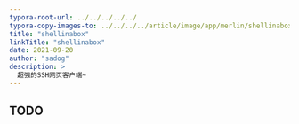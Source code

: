 ```yaml
---
typora-root-url: ../../../../../
typora-copy-images-to: ../../../../article/image/app/merlin/shellinabox
title: "shellinabox"
linkTitle: "shellinabox"
date: 2021-09-20
author: "sadog"
description: >
  超强的SSH网页客户端~
---
```


## TODO


